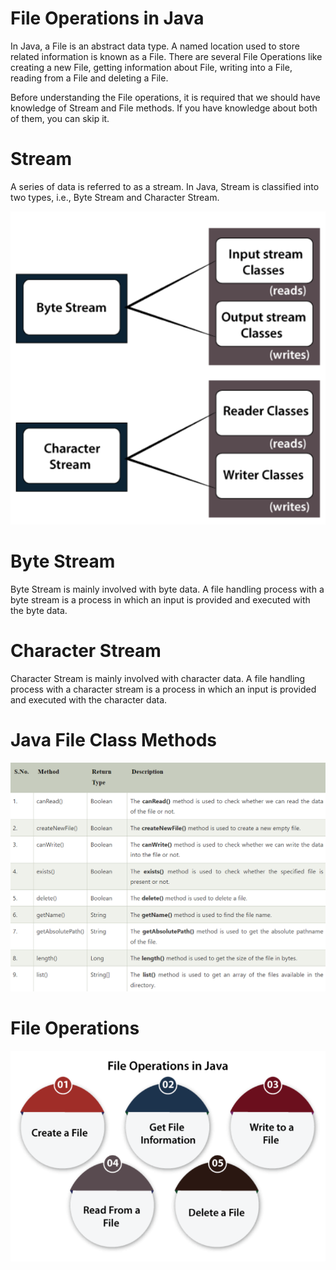# File Operations in Java

In Java, a File is an abstract data type. A named location used to store related information is known as a File. There are several File Operations like creating a new File, getting information about File, writing into a File, reading from a File and deleting a File.

Before understanding the File operations, it is required that we should have knowledge of Stream and File methods. If you have knowledge about both of them, you can skip it.

# Stream
A series of data is referred to as a stream. In Java, Stream is classified into two types, i.e., Byte Stream and Character Stream.

<img src ="https://github.com/Shubh2-0/File_Operations_in_Java/blob/main/Images/type.png">

# Byte Stream
Byte Stream is mainly involved with byte data. A file handling process with a byte stream is a process in which an input is provided and executed with the byte data.

# Character Stream
Character Stream is mainly involved with character data. A file handling process with a character stream is a process in which an input is provided and executed with the character data.

# Java File Class Methods

<img src ="https://github.com/Shubh2-0/File_Operations_in_Java/blob/main/Images/methods.png">


# File Operations
<img src ="https://github.com/Shubh2-0/File_Operations_in_Java/blob/main/Images/operation.png">

